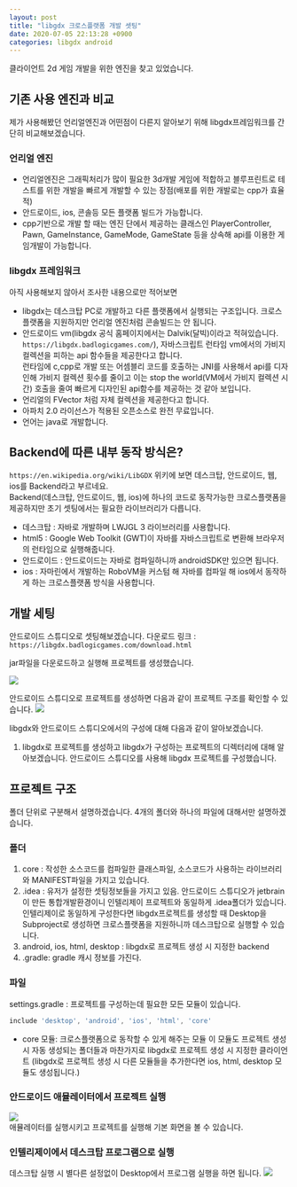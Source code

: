 ```yaml
---
layout: post
title: "libgdx 크로스플랫폼 개발 셋팅"
date: 2020-07-05 22:13:28 +0900
categories: libgdx android
---
```

클라이언트 2d 게임 개발을 위한 엔진을 찾고 있었습니다.

## 기존 사용 엔진과 비교
제가 사용해봤던 언리얼엔진과 어떤점이 다른지 알아보기 위해 libgdx프레임워크를 간단히 비교해보겠습니다.  

### 언리얼 엔진

- 언리얼엔진은 그래픽처리가 많이 필요한 3d개발 게임에 적합하고 블루프린트로 테스트를 위한 개발을 빠르게 개발할 수 있는 장점(배포를 위한 개발로는 cpp가 효율적)  
- 안드로이드, ios, 콘솔등 모든 플랫폼 빌드가 가능합니다.  
- cpp기반으로 개발 할 때는 엔진 단에서 제공하는 클래스인 PlayerController, Pawn, GameInstance, GameMode, GameState 등을 상속해 api를 이용한 게임개발이 가능합니다.

### libgdx 프레임워크

아직 사용해보지 않아서 조사한 내용으로만 적어보면  
- libgdx는 데스크탑 PC로 개발하고 다른 플랫폼에서 실행되는 구조입니다. 크로스플랫폼을 지원하지만 언리얼 엔진처럼 콘솔빌드는 안 됩니다.  
- 안드로이드 vm(libgdx 공식 홈페이지에서는 Dalvik(달빅)이라고 적혀있습니다. ``https://libgdx.badlogicgames.com/``), 자바스크립트 런타임 vm에서의 가비지 컬렉션을 피하는 api 함수들을 제공한다고 합니다.  
 런타임에 c,cpp로 개발 또는 어셈블리 코드를 호출하는 JNI를 사용해서 api를 디자인해 가비지 컬렉션 횟수를 줄이고 이는 stop the world(VM에서 가비지 컬렉션 시간) 호출을 줄여 빠르게 디자인된 api함수를 제공하는 것 같아 보입니다.
- 언리얼의 FVector 처럼 자체 컬렉션을 제공한다고 합니다.  
- 아파치 2.0 라이선스가 적용된 오픈소스로 완전 무료입니다.  
- 언어는 java로 개발합니다.


## Backend에 따른 내부 동작 방식은?
``https://en.wikipedia.org/wiki/LibGDX`` 위키에 보면
데스크탑, 안드로이드, 웹, ios를 Backend라고 부르네요.  
Backend(데스크탑, 안드로이드, 웹, ios)에 하나의 코드로 동작가능한 크로스플랫폼을 제공하지만 초기 셋팅에서는 필요한 라이브러리가 다릅니다.

- 데스크탑 : 자바로 개발하며 LWJGL 3 라이브러리를 사용합니다.
- html5 :  Google Web Toolkit (GWT)이 자바를 자바스크립트로 변환해 브라우저의 런타임으로 실행해줍니다.
- 안드로이드 : 안드로이드는 자바로 컴파일하니까 androidSDK만 있으면 됩니다.
- ios : 자마린에서 개발하는 RoboVM을 커스텀 해 자바를 컴파일 해 ios에서 동작하게 하는 크로스플랫폼 방식을 사용합니다.

## 개발 세팅
안드로이드 스튜디오로 셋팅해보겠습니다.
다운로드 링크 : ``https://libgdx.badlogicgames.com/download.html``

jar파일을 다운로드하고 실행해 프로젝트를 생성했습니다.

![](../../../../static/img/20200705-libgdx-setting-for-android/libgdx-creator.JPG)  

안드로이드 스튜디오로 프로젝트를 생성하면 다음과 같이 프로젝트 구조를 확인할 수 있습니다.
![](../../../../static/img/20200705-libgdx-setting-for-android/projectstructor.JPG)  

libgdx와 안드로이드 스튜디오에서의 구성에 대해 다음과 같이 알아보겠습니다.
1. libgdx로 프로젝트를 생성하고 libgdx가 구성하는 프로젝트의 디렉터리에 대해 알아보겠습니다.
안드로이드 스튜디오를 사용해 libgdx 프로젝트를 구성했습니다.

## 프로젝트 구조
폴더 단위로 구분해서 설명하겠습니다.
4개의 폴더와 하나의 파일에 대해서만 설명하겠습니다.
### 폴더
1. core : 작성한 소스코드를 컴파일한 클래스파일, 소스코드가 사용하는 라이브러리와 MANIFEST파일을 가지고 있습니다.  
2. .idea : 유저가 설정한 셋팅정보들을 가지고 있음. 안드로이드 스튜디오가 jetbrain이 만든 통합개발환경이니 인텔리제이 프로젝트와 동일하게 .idea폴더가 있습니다. 인텔리제이로 동일하게 구성한다면 libgdx프로젝트를 생성할 때 Desktop을 Subproject로 생성하면 크로스플랫폼을 지원하니까 데스크탑으로 실행할 수 있습니다.  
3. android, ios, html, desktop : libgdx로 프로젝트 생성 시 지정한 backend
4. .gradle: gradle 캐시 정보를 가진다.

### 파일
settings.gradle : 프로젝트를 구성하는데 필요한 모든 모듈이 있습니다.
```.gradle
include 'desktop', 'android', 'ios', 'html', 'core'
```
- core 모듈: 크로스플랫폼으로 동작할 수 있게 해주는 모듈
이 모듈도 프로젝트 생성 시 자동 생성되는 폴더들과 마찬가지로 libgdx로 프로젝트 생성 시 지정한 클라이언트 (libgdx로 프로젝트 생성 시 다른 모듈들을 추가한다면 ios, html, desktop 모듈도 생성됩니다.)


### 안드로이드 애뮬레이터에서 프로젝트 실행
![](../../../../static/img/20200705-libgdx-setting-for-android/project-running.JPG)  
애뮬레이터를 실행시키고 프로젝트를 실행해 기본 화면을 볼 수 있습니다.

### 인텔리제이에서 데스크탑 프로그램으로 실행
데스크탑 실행 시 별다른 설정없이 Desktop에서 프로그램 실행을 하면 됩니다.
![](../../../../static/img/20200705-libgdx-setting-for-android/desktop-running.JPG)  
